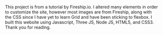 This project is from a tutorial by Fireship.io. I altered many elements in order to customize the site, however most images are from Fireship, along with the CSS since I have yet to learn Grid and have been sticking to flexbox. I built this website using Javascript, Three JS, Node JS, HTML5, and CSS3. Thank you for reading.